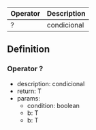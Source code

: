 |Operator    |Description                                   |
|------------|----------------------------------------------|
|?|condicional|

## Definition

### Operator ?

- description: condicional
- return: T
- params:
	- condition: boolean
	- b: T
	- b: T
